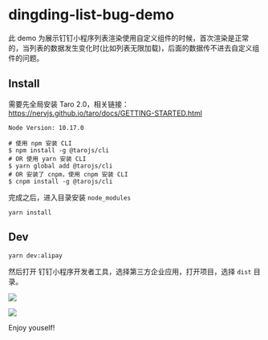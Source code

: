 # dingding-list-bug-demo

此 demo 为展示钉钉小程序列表渲染使用自定义组件的时候，首次渲染是正常的，当列表的数据发生变化时(比如列表无限加载)，后面的数据传不进去自定义组件的问题。

## Install

需要先全局安装 Taro 2.0，相关链接：https://nervjs.github.io/taro/docs/GETTING-STARTED.html

`Node Version: 10.17.0`

```
# 使用 npm 安装 CLI
$ npm install -g @tarojs/cli
# OR 使用 yarn 安装 CLI
$ yarn global add @tarojs/cli
# OR 安装了 cnpm，使用 cnpm 安装 CLI
$ cnpm install -g @tarojs/cli
```

完成之后，进入目录安装 `node_modules`

```
yarn install
```

## Dev

```
yarn dev:alipay
```

然后打开 钉钉小程序开发者工具，选择第三方企业应用，打开项目，选择 `dist` 目录。

![](https://store-g1.seewo.com/9f652def60fa427980c6f01149163a7c)

![](https://store-g1.seewo.com/4c22e7d23746420ba5e5f71354fc91fd)

Enjoy youself!

